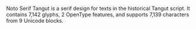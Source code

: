 Noto Serif Tangut is a serif design for texts in the historical Tangut script. It contains 7,142 glyphs, 2 OpenType features, and supports 7,139 characters from 9 Unicode blocks.